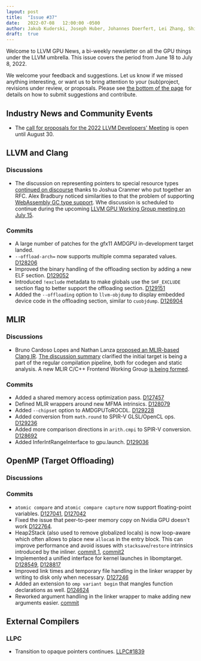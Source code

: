 ```yaml
---
layout: post
title:  "Issue #37"
date:   2022-07-08   12:00:00 -0500
author: Jakub Kuderski, Joseph Huber, Johannes Doerfert, Lei Zhang, Shilei Tian
draft:  true
---
```


Welcome to LLVM GPU News, a bi-weekly newsletter on all the GPU things under the LLVM umbrella.
This issue covers the period from June 18 to July 8, 2022.

We welcome your feedback and suggestions. Let us know if we missed anything interesting, or want us to bring attention to your (sub)project, revisions under review, or proposals. Please see [the bottom of the page](https://llvm-gpu-news.github.io/about/) for details on how to submit suggestions and contribute.


## Industry News and Community Events

* The [call for proposals for the 2022 LLVM Developers' Meeting](https://discourse.llvm.org/t/2022-us-llvm-developers-meeting-call-for-presentations/63691) is open until August 30.


##  LLVM and Clang

### Discussions

* The discussion on representing pointers to special resource types [continued on discourse](https://discourse.llvm.org/t/rfc-better-support-for-typed-pointers-in-an-opaque-pointer-world/63339) thanks to Joshua Cranmer who put together an RFC. Alex Bradbury noticed similarities to that the problem of supporting [WebAssembly GC type support](https://discourse.llvm.org/t/rfc-better-support-for-typed-pointers-in-an-opaque-pointer-world/63339/5). Whe discussion is scheduled to continue during the upcoming [LLVM GPU Working Group meeting on July 15](https://docs.google.com/document/d/1m_oSe1HwtWdQ2JUmMRTAVHbUS7Dv4MRsqptiYcgK6iI/edit#bookmark=id.kd3brjs5gbxm).

### Commits

* A large number of patches for the gfx11 AMDGPU in-development target landed.
* `--offload-arch=` now supports multiple comma separated values. [D128206](https://reviews.llvm.org/D128206)
* Improved the binary handling of the offloading section by adding a new ELF section. [D129052](https://reviews.llvm.org/D129052)
* Introduced `!exclude` metadata to make globals use the `SHF_EXCLUDE` section flag to better support the offloading section. [D129151](https://reviews.llvm.org/D129151)
* Added the `--offloading` option to `llvm-objdump` to display embedded device code in the offloading section, similar to `cuobjdump`. [D126904](https://reviews.llvm.org/D126904)


## MLIR

### Discussions

* Bruno Cardoso Lopes and Nathan Lanza [proposed an MLIR-based Clang IR](https://discourse.llvm.org/t/rfc-an-mlir-based-clang-ir-cir/63319). [The discussion summary](https://discourse.llvm.org/t/rfc-an-mlir-based-clang-ir-cir/63319/73) clarified the initial target is being a part of the regular compilation pipeline, both for codegen and static analysis. A new MLIR C/C++ Frontend Working Group [is being formed](https://docs.google.com/document/d/1iS0_4q7icTuVK6PPnH3D_9XmdcrgZq6Xv2171nS4Ztw/edit).

### Commits

* Added a shared memory access optimization pass. [D127457](https://reviews.llvm.org/D127457)
* Defined MLIR wrappers around new MFMA intrinsics. [D128079](https://reviews.llvm.org/D128079)
* Added `--chipset` option to AMDGPUToROCDL. [D129228](https://reviews.llvm.org/D129228)
* Added conversion from `math.round` to SPIR-V GLSL/OpenCL ops. [D129236](https://reviews.llvm.org/D129236)
* Added more comparison directions in `arith.cmpi` to SPIR-V conversion. [D128692](https://reviews.llvm.org/D128692)
* Added InferIntRangeInterface to gpu.launch. [D129036](https://reviews.llvm.org/D129036)


## OpenMP (Target Offloading)

### Discussions

### Commits

* `atomic compare` and `atomic compare capture` now support floating-point variables. [D127041](https://reviews.llvm.org/D127041), [D127042](https://reviews.llvm.org/D127042)
* Fixed the issue that peer-to-peer memory copy on Nvidia GPU doesn't work [D122764](https://reviews.llvm.org/D122764).
* Heap2Stack (also used to remove globalized locals) is now loop-aware which often allows to place new `alloca`s in the entry block. This can improve performance and avoid issues with `stacksave`/`restore` intrinsics introduced by the inliner. [commit 1](https://reviews.llvm.org/rG07766f4070301072840b92c02c215391c7b5a870), [commit2](https://reviews.llvm.org/rGcb26b01d57f50483df006af35f17167900c2dcd1)
* Implemented a unified interface for kernel launches in libomptarget. [D128549](https://reviews.llvm.org/D128549), [D128817](https://reviews.llvm.org/D128817)
* Improved link times and temporary file handling in the linker wrapper by writing to disk only when necessary. [D127246](https://reviews.llvm.org/D127246)
* Added an extension to `omp variant begin` that mangles function declarations as well. [D124624](https://reviews.llvm.org/D124624)
* Reworked argument handling in the linker wrapper to make adding new arguments easier. [commit](https://github.com/llvm/llvm-project/commit/d2ead9e324d4d268e8c0634849d6081e177c9dd7)

## External Compilers

### LLPC

* Transition to opaque pointers continues. [LLPC#1839](https://github.com/GPUOpen-Drivers/llpc/pull/1839)
